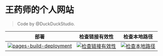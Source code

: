 # 王药师的个人网站

> Code by @DuckDuckStudio.

| 部署 | 检查链接有效性 | 检查本地路径 |
|-----|-----|-----|
| [![pages-build-deployment](https://github.com/fjwxzde/fjwxzde.github.io/actions/workflows/pages/pages-build-deployment/badge.svg)](https://github.com/fjwxzde/fjwxzde.github.io/actions/workflows/pages/pages-build-deployment) | [![检查链接有效性](https://github.com/fjwxzde/fjwxzde.github.io/actions/workflows/check_url_visit.yml/badge.svg)](https://github.com/fjwxzde/fjwxzde.github.io/actions/workflows/check_url_visit.yml) | [![检查本地路径](https://github.com/fjwxzde/fjwxzde.github.io/actions/workflows/check-local-paths.yml/badge.svg)](https://github.com/fjwxzde/fjwxzde.github.io/actions/workflows/check-local-paths.yml) |
